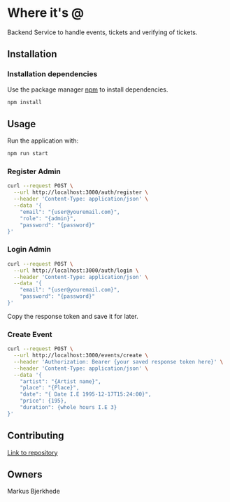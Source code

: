 # Where it's @
Backend Service to handle events, tickets and verifying of tickets.

## Installation
### Installation dependencies


Use the package manager [npm](https://www.npmjs.com/) to install dependencies.


```bash
npm install
```

## Usage


Run the application with:
```bash
npm run start
```

### Register Admin
```bash
curl --request POST \
  --url http://localhost:3000/auth/register \
  --header 'Content-Type: application/json' \
  --data '{
	"email": "{user@youremail.com}",
	"role": "{admin}",
	"password": "{password}"
}'
```

### Login Admin
```bash
curl --request POST \
  --url http://localhost:3000/auth/login \
  --header 'Content-Type: application/json' \
  --data '{
	"email": "{user@youremail.com}",
	"password": "{password}"
}'
```
Copy the response token and save it for later.

### Create Event
```bash
curl --request POST \
  --url http://localhost:3000/events/create \
  --header 'Authorization: Bearer {your saved response token here}' \
  --header 'Content-Type: application/json' \
  --data '{
	"artist": "{Artist name}",
	"place": "{Place}",
	"date": "{ Date I.E 1995-12-17T15:24:00}",
	"price": {195},
	"duration": {whole hours I.E 3}
}'
```

## Contributing

[Link to repository](https://github.com/jensen-markus-bjerkhede/where-its-at)

## Owners
Markus Bjerkhede

